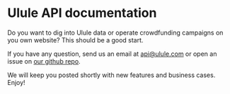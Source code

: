 # Ulule API documentation

Do you want to dig into Ulule data or operate crowdfunding campaigns on you own website? This should be a good start.

If you have any question, send us an email at [api@ulule.com](api@ulule.com) or open an issue on [our github repo](https://github.com/ulule/developers.ulule.com).

We will keep you posted shortly with new features and business cases. Enjoy!
